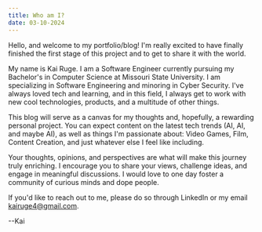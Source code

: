 ```yaml
---
title: Who am I?
date: 03-10-2024
---
```


Hello, and welcome to my portfolio/blog! I'm really excited to have finally finished the first stage of this project and to get to share it with the world.

My name is Kai Ruge. I am a Software Engineer currently pursuing my Bachelor's in Computer Science at Missouri State University. I am specializing in Software Engineering and minoring in Cyber Security. I've always loved tech and learning, and in this field, I always get to work with new cool technologies, products, and a multitude of other things.

This blog will serve as a canvas for my thoughts and, hopefully, a rewarding personal project. You can expect content on the latest tech trends (AI, AI, and maybe AI), as well as things I'm passionate about: Video Games, Film, Content Creation, and just whatever else I feel like including.

Your thoughts, opinions, and perspectives are what will make this journey truly enriching. I encourage you to share your views, challenge ideas, and engage in meaningful discussions. I would love to one day foster a community of curious minds and dope people.

If you'd like to reach out to me, please do so through LinkedIn or my email kairuge4@gmail.com.

--Kai
